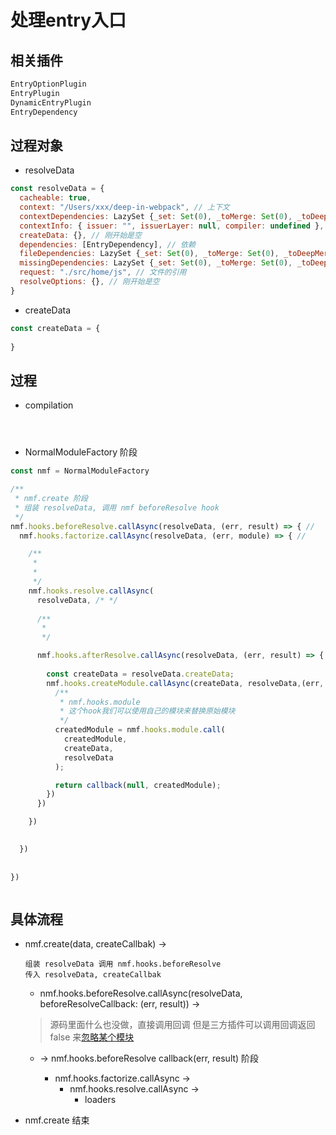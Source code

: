 # 处理entry入口

## 相关插件
```js
EntryOptionPlugin
EntryPlugin
DynamicEntryPlugin
EntryDependency
```

## 过程对象
- resolveData
```js
const resolveData = {
  cacheable: true,
  context: "/Users/xxx/deep-in-webpack", // 上下文
  contextDependencies: LazySet {_set: Set(0), _toMerge: Set(0), _toDeepMerge: Array(0), …},
  contextInfo: { issuer: "", issuerLayer: null, compiler: undefined },
  createData: {}, // 刚开始是空
  dependencies: [EntryDependency], // 依赖
  fileDependencies: LazySet {_set: Set(0), _toMerge: Set(0), _toDeepMerge: Array(0), …},
  missingDependencies: LazySet {_set: Set(0), _toMerge: Set(0), _toDeepMerge: Array(0), …},
  request: "./src/home/js", // 文件的引用
  resolveOptions: {}, // 刚开始是空
}
```

- createData
```js
const createData = {
  
}
```

## 过程
- compilation
```js




```

- NormalModuleFactory 阶段

```js
const nmf = NormalModuleFactory

/**
 * nmf.create 阶段
 * 组装 resolveData, 调用 nmf beforeResolve hook
 */
nmf.hooks.beforeResolve.callAsync(resolveData, (err, result) => { // 
  nmf.hooks.factorize.callAsync(resolveData, (err, module) => { // 

    /**
     *
     * 
     */
    nmf.hooks.resolve.callAsync(
      resolveData, /* */
      
      /**
       * 
       */

      nmf.hooks.afterResolve.callAsync(resolveData, (err, result) => {
        
        const createData = resolveData.createData;
        nmf.hooks.createModule.callAsync(createData, resolveData,(err, createdModule) => {
          /**
           * nmf.hooks.module 
           * 这个hook我们可以使用自己的模块来替换原始模块
           */
          createdModule = nmf.hooks.module.call(
            createdModule,
            createData,
            resolveData
          );

          return callback(null, createdModule);
        })
      })

    })
      

  })
 
  
})



```

## 具体流程

- nmf.create(data, createCallbak) ->
  ```
  组装 resolveData 调用 nmf.hooks.beforeResolve
  传入 resolveData, createCallbak
  ```
  - nmf.hooks.beforeResolve.callAsync(resolveData, beforeResolveCallback: (err, result)) ->
  > 源码里面什么也没做，直接调用回调
  但是三方插件可以调用回调返回 false 来[忽略某个模块](../../Skills/README.md#module)


  >
  - -> nmf.hooks.beforeResolve callback(err, result) 阶段

    - nmf.hooks.factorize.callAsync -> 
      - nmf.hooks.resolve.callAsync ->
        - loaders
- nmf.create 结束  